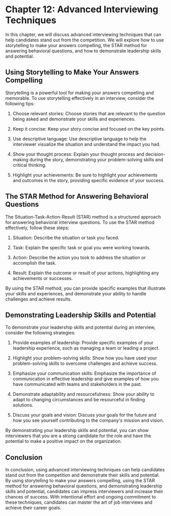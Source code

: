Chapter 12: Advanced Interviewing Techniques
============================================

In this chapter, we will discuss advanced interviewing techniques that can help candidates stand out from the competition. We will explore how to use storytelling to make your answers compelling, the STAR method for answering behavioral questions, and how to demonstrate leadership skills and potential.

Using Storytelling to Make Your Answers Compelling
--------------------------------------------------

Storytelling is a powerful tool for making your answers compelling and memorable. To use storytelling effectively in an interview, consider the following tips:

1. Choose relevant stories: Choose stories that are relevant to the question being asked and demonstrate your skills and experiences.

2. Keep it concise: Keep your story concise and focused on the key points.

3. Use descriptive language: Use descriptive language to help the interviewer visualize the situation and understand the impact you had.

4. Show your thought process: Explain your thought process and decision-making during the story, demonstrating your problem-solving skills and critical thinking.

5. Highlight your achievements: Be sure to highlight your achievements and outcomes in the story, providing specific evidence of your success.

The STAR Method for Answering Behavioral Questions
--------------------------------------------------

The Situation-Task-Action-Result (STAR) method is a structured approach for answering behavioral interview questions. To use the STAR method effectively, follow these steps:

1. Situation: Describe the situation or task you faced.

2. Task: Explain the specific task or goal you were working towards.

3. Action: Describe the action you took to address the situation or accomplish the task.

4. Result: Explain the outcome or result of your actions, highlighting any achievements or successes.

By using the STAR method, you can provide specific examples that illustrate your skills and experiences, and demonstrate your ability to handle challenges and achieve results.

Demonstrating Leadership Skills and Potential
---------------------------------------------

To demonstrate your leadership skills and potential during an interview, consider the following strategies:

1. Provide examples of leadership: Provide specific examples of your leadership experience, such as managing a team or leading a project.

2. Highlight your problem-solving skills: Show how you have used your problem-solving skills to overcome challenges and achieve success.

3. Emphasize your communication skills: Emphasize the importance of communication in effective leadership and give examples of how you have communicated with teams and stakeholders in the past.

4. Demonstrate adaptability and resourcefulness: Show your ability to adapt to changing circumstances and be resourceful in finding solutions.

5. Discuss your goals and vision: Discuss your goals for the future and how you see yourself contributing to the company's mission and vision.

By demonstrating your leadership skills and potential, you can show interviewers that you are a strong candidate for the role and have the potential to make a positive impact on the organization.

Conclusion
----------

In conclusion, using advanced interviewing techniques can help candidates stand out from the competition and demonstrate their skills and potential. By using storytelling to make your answers compelling, using the STAR method for answering behavioral questions, and demonstrating leadership skills and potential, candidates can impress interviewers and increase their chances of success. With intentional effort and ongoing commitment to these techniques, candidates can master the art of job interviews and achieve their career goals.
